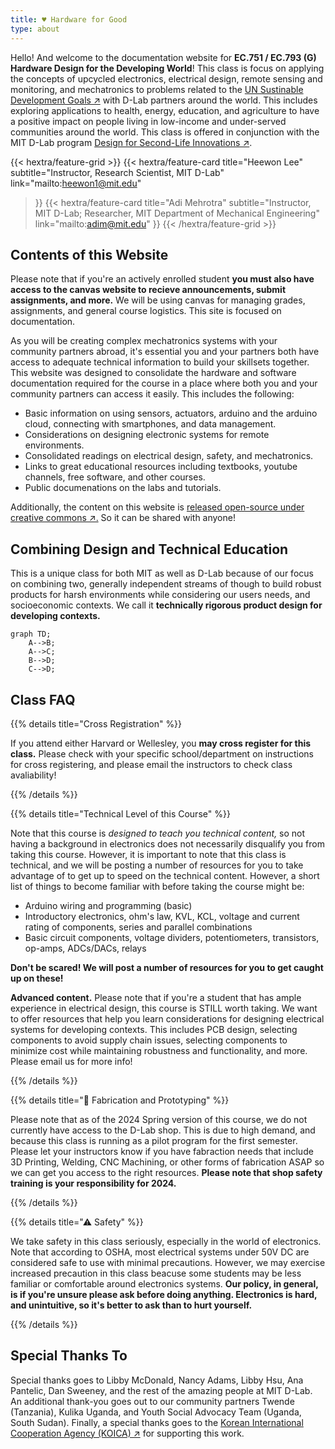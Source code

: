 ```yaml
---
title: ♥ Hardware for Good
type: about
---
```


Hello! And welcome to the documentation website for **EC.751 / EC.793 (G) Hardware Design for the Developing World**! This class is focus on applying the concepts of upcycled electronics, electrical design, remote sensing and monitoring, and mechatronics to problems related to the [UN Sustinable Development Goals ↗](https://sdgs.un.org/goals) with D-Lab partners around the world. This includes exploring applications to health, energy, education, and agriculture to have a positive impact on people living in low-income and under-served communities around the world. This class is offered in conjunction with the MIT D-Lab program [Design for Second-Life Innovations ↗](https://d-lab.mit.edu/innovation-practice/design-second-life-innovations).

<div class="mt-6"></div>

{{< hextra/feature-grid >}}
  {{< hextra/feature-card
    title="Heewon Lee"
    subtitle="Instructor, Research Scientist, MIT D-Lab"
    link="mailto:heewon1@mit.edu"
  >}}
  {{< hextra/feature-card
    title="Adi Mehrotra"
    subtitle="Instructor, MIT D-Lab; Researcher, MIT Department of Mechanical Engineering"
    link="mailto:adim@mit.edu"
  >}}
{{< /hextra/feature-grid >}}

<div class="mt-6"></div>

## Contents of this Website

Please note that if you're an actively enrolled student **you must also have access to the canvas website to recieve announcements, submit assignments, and more.** We will be using canvas for managing grades, assignments, and general course logistics. This site is focused on documentation.

As you will be creating complex mechatronics systems with your community partners abroad, it's essential you and your partners both have access to adequate technical information to build your skillsets together. This website was designed to consolidate the hardware and software documentation required for the course in a place where both you and your community partners can access it easily. This includes the following:

- Basic information on using sensors, actuators, arduino and the arduino cloud, connecting with smartphones, and data management. 
- Considerations on designing electronic systems for remote environments.
- Consolidated readings on electrical design, safety, and mechatronics. 
- Links to great educational resources including textbooks, youtube channels, free software, and other courses.
- Public documenations on the labs and tutorials.

Additionally, the content on this website is [released open-source under creative commons ↗.](https://creativecommons.org/licenses/by/4.0/) So it can be shared with anyone! 

<div class="mt-6"></div>

## Combining Design and Technical Education

This is a unique class for both MIT as well as D-Lab because of our focus on combining two, generally independent streams of though to build robust products for harsh environments while considering our users needs, and socioeconomic contexts. We call it **technically rigorous product design for developing contexts.** 

```mermaid
graph TD;
    A-->B;
    A-->C;
    B-->D;
    C-->D;
```

<div class="mt-12"></div>

## Class FAQ

{{% details title="Cross Registration" %}}

If you attend either Harvard or Wellesley, you **may cross register for this class.** Please check with your specific school/department on instructions for cross registering, and please email the instructors to check class avaliability! 

{{% /details %}}

{{% details title="Technical Level of this Course" %}}

Note that this course is *designed to teach you technical content,* so not having a background in electronics does not necessarily disqualify you from taking this course. However, it is important to note that this class is technical, and we will be posting a number of resources for you to take advantage of to get up to speed on the technical content. However, a short list of things to become familiar with before taking the course might be:

- Arduino wiring and programming (basic)
- Introductory electronics, ohm's law, KVL, KCL, voltage and current rating of components, series and parallel combinations
- Basic circuit components, voltage dividers, potentiometers, transistors, op-amps, ADCs/DACs, relays

**Don't be scared! We will post a number of resources for you to get caught up on these!**

**Advanced content.** Please note that if you're a student that has ample experience in electrical design, this course is STILL worth taking. We want to offer resources that help you learn considerations for designing electrical systems for developing contexts. This includes PCB design, selecting components to avoid supply chain issues, selecting components to minimize cost while maintaining robustness and functionality, and more. Please email us for more info! 

{{% /details %}}

{{% details title="🔧 Fabrication and Prototyping" %}}

Please note that as of the 2024 Spring version of this course, we do not currently have access to the D-Lab shop. This is due to high demand, and because this class is running as a pilot program for the first semester. Please let your instructors know if you have fabraction needs that include 3D Printing, Welding, CNC Machining, or other forms of fabrication ASAP so we can get you access to the right resources. **Please note that shop safety training is your responsibility for 2024.**

{{% /details %}}

{{% details title="⚠ Safety" %}}

We take safety in this class seriously, especially in the world of electronics. Note that according to OSHA, most electrical systems under 50V DC are considered safe to use with minimal precautions. However, we may exercise increased precaution in this class beacuse some students may be less familiar or comfortable around electronics systems. **Our policy, in general, is if you're unsure please ask before doing anything. Electronics is hard, and unintuitive, so it's better to ask than to hurt yourself.**

{{% /details %}}

<div class="mt-12"></div>

## Special Thanks To

Special thanks goes to Libby McDonald, Nancy Adams, Libby Hsu, Ana Pantelic, Dan Sweeney, and the rest of the amazing people at MIT D-Lab. An additional thank-you goes out to our community partners Twende (Tanzania), Kulika Uganda, and Youth Social Advocacy Team (Uganda, South Sudan). Finally, a special thanks goes to the [Korean International Cooperation Agency (KOICA) ↗](https://www.koica.go.kr/koica_en/3459/subview.do) for supporting this work.

